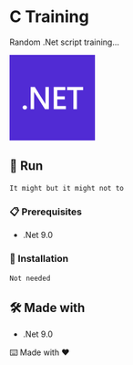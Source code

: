 # C Training

Random .Net script training...

<img src="./img/dotnet.png" width="150">

## 🚀 Run

 ```
It might but it might not to
 ```
### 📋 Prerequisites

- .Net 9.0

### 🔧 Installation
```
Not needed
```

## 🛠️ Made with

- .Net 9.0


⌨️ Made with ❤